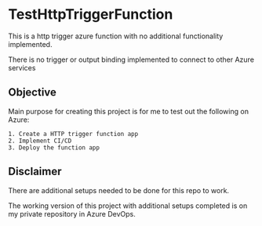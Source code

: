 # TestHttpTriggerFunction
This is a http trigger azure function with no additional functionality implemented.

There is no trigger or output binding implemented to connect to other Azure services

## Objective
Main purpose for creating this project is for me to test out the following on Azure:
```
1. Create a HTTP trigger function app
2. Implement CI/CD
3. Deploy the function app
```

## Disclaimer
There are additional setups needed to be done for this repo to work.  

The working version of this project with additional setups completed is on my private repository in Azure DevOps.
